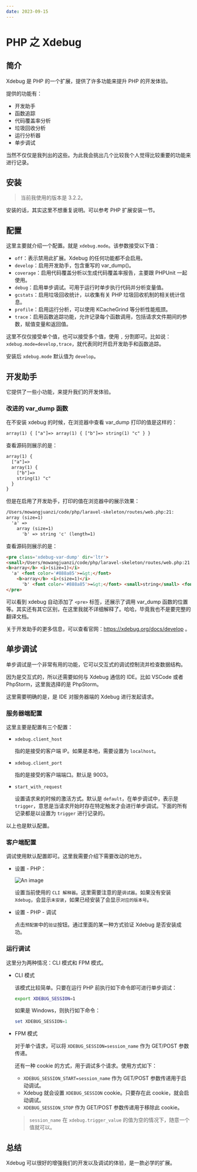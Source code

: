 ```yaml
---
date: 2023-09-15
---
```


# PHP 之 Xdebug

## 简介

Xdebug 是 PHP 的一个扩展，提供了许多功能来提升 PHP 的开发体验。

提供的功能有：

- 开发助手
- 函数追踪
- 代码覆盖率分析
- 垃圾回收分析
- 运行分析器
- 单步调试

当然不仅仅是我列出的这些。为此我会挑出几个比较我个人觉得比较重要的功能来进行记录。

## 安装

> 当前我使用的版本是 3.2.2。

安装的话，其实这里不想重复说明。可以参考 PHP 扩展安装一节。

## 配置

这里主要就介绍一个配置。就是 `xdebug.mode`。该参数接受以下值：

- `off`：表示禁用此扩展。Xdebug 的任何功能都不会启用。
- `develop`：启用开发助手，包含重写的 var_dump()。
- `coverage`：启用代码覆盖分析以生成代码覆盖率报告，主要跟 PHPUnit 一起使用。
- `debug`：启用单步调试。可用于运行时单步执行代码并分析变量值。
- `gcstats`：启用垃圾回收统计，以收集有关 PHP 垃圾回收机制的相关统计信息。
- `profile`：启用运行分析，可以使用 KCacheGrind 等分析性能瓶颈。 
- `trace`：启用函数追踪功能，允许记录每个函数调用，包括请求文件期间的参数，赋值变量和返回值。

这里不仅仅接受单个值，也可以接受多个值，使用 `,` 分割即可。比如说：`xdebug.mode=develop,trace`，就代表同时开启开发助手和函数追踪。

安装后 `xdebug.mode` 默认值为 `develop`。

## 开发助手

它提供了一些小功能，来提升我们的开发体验。

### 改进的 var_dump 函数

在不安装 xdebug 的时候，在浏览器中查看 var_dump 打印的值是这样的：

``` html
array(1) { ["a"]=> array(1) { ["b"]=> string(1) "c" } }
```

查看源码则展示的是：

``` html
array(1) {
  ["a"]=>
  array(1) {
    ["b"]=>
    string(1) "c"
  }
}

```

但是在启用了开发助手，打印的值在浏览器中的展示效果：

``` html
/Users/mowangjuanzi/code/php/laravel-skeleton/routes/web.php:21:
array (size=1)
  'a' => 
    array (size=1)
      'b' => string 'c' (length=1)
```

查看源码则展示的是：

``` html
<pre class='xdebug-var-dump' dir='ltr'>
<small>/Users/mowangjuanzi/code/php/laravel-skeleton/routes/web.php:21:</small>
<b>array</b> <i>(size=1)</i>
  'a' <font color='#888a85'>=&gt;</font> 
    <b>array</b> <i>(size=1)</i>
      'b' <font color='#888a85'>=&gt;</font> <small>string</small> <font color='#cc0000'>'c'</font> <i>(length=1)</i>
</pre>
```

可以看到 xdebug 自动添加了 `<pre>` 标签，还展示了调用 var_dump 函数的位置等。其实还有其它区别，在这里我就不详细解释了。哈哈，毕竟我也不是要完整的翻译文档。

关于开发助手的更多信息，可以查看官网：https://xdebug.org/docs/develop 。

## 单步调试

单步调试是一个非常有用的功能，它可以交互式的调试控制流并检查数据结构。

因为是交互式的，所以还需要如何与 Xdebug 通信的 IDE。比如 VSCode 或者 PhpStorm，这里我选择的是 PhpStorm。

这里需要明确的是，是 IDE 对服务器端的 Xdebug 进行发起请求。

### 服务器端配置

这里主要是配置有三个配置：

- `xdebug.client_host` 
    
    指的是接受的客户端 IP。如果是本地，需要设置为 `localhost`。

- `xdebug.client_port`
    
    指的是接受的客户端端口。默认是 9003。

- `start_with_request` 

    设置请求来的时候的激活方式。默认是 `default`，在单步调试中，表示是 `trigger`，意思是当请求开始时存在特定触发才会进行单步调试。下面的所有记录都是以设置为 `trigger` 进行记录的。

以上也是默认配置。

### 客户端配置

调试使用默认配置即可。这里我需要介绍下需要改动的地方。

- 设置 - PHP：

    ![An image](/phpstorm-cli.png)

    设置当前使用的 `CLI 解释器`。这里需要注意的是`调试器`。如果没有安装 `Xdebug`，会显示`未安装`，如果已经安装了会显示`对应的版本号`。

- 设置 - PHP - 调试

    点击`预配置`中的`验证`按钮。通过里面的某一种方式验证 Xdebug 是否安装成功。



### 运行调试

这里分为两种情况：CLI 模式和 FPM 模式。

- CLI 模式
    
    该模式比较简单。只要在运行 PHP 前执行如下命令即可进行单步调试：

    ``` bash
    export XDEBUG_SESSION=1
    ```

    如果是 Windows，则执行如下命令：

    ``` powershell
    set XDEBUG_SESSION=1
    ```

- FPM 模式
    
    对于单个请求，可以将 `XDEBUG_SESSION=session_name` 作为 GET/POST 参数传递。

    还有一种 cookie 的方式，用于调试多个请求。使用方式如下：

    - `XDEBUG_SESSION_START=session_name` 作为 GET/POST 参数传递用于启动调试。
    - Xdebug 就会设置 `XDEBUG_SESSION` cookie。只要存在此 cookie，就会启动调试。
    - `XDEBUG_SESSION_STOP` 作为 GET/POST 参数传递用于移除此 cookie。

    > `session_name` 在 `xdebug.trigger_value` 的值为空的情况下，随意一个值就可以。

## 总结

Xdebug 可以很好的增强我们的开发以及调试的体验，是一款必学的扩展。